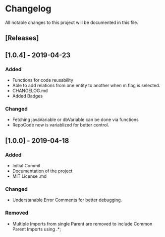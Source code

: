 # Changelog

All notable changes to this project will be documented in this file.

## [Releases]

## [1.0.4] - 2019-04-23

### Added

- Functions for code reusability
- Able to add relations from one entity to another when m flag is selected.
- CHANGELOG.md
- Added Badges

### Changed

- Fetching javaVariable or dbVariable can be done via functions
- RepoCode now is variablized for better control.

## [1.0.0] - 2019-04-18

### Added

- Initial Commit
- Documentation of the project
- MIT License .md

### Changed

- Understanable Error Comments for better debugging.

### Removed

- Multiple Imports from single Parent are removed to include Common Parent Imports using .\*;

